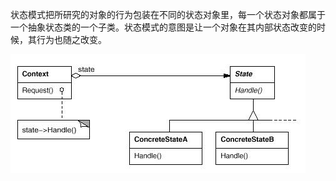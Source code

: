 状态模式把所研究的对象的行为包装在不同的状态对象里，每一个状态对象都属于一个抽象状态类的一个子类。状态模式的意图是让一个对象在其内部状态改变的时候，其行为也随之改变。

![Image text](https://github.com/pulusite/litart/blob/master/resource/img/State.JPG?raw=true)

